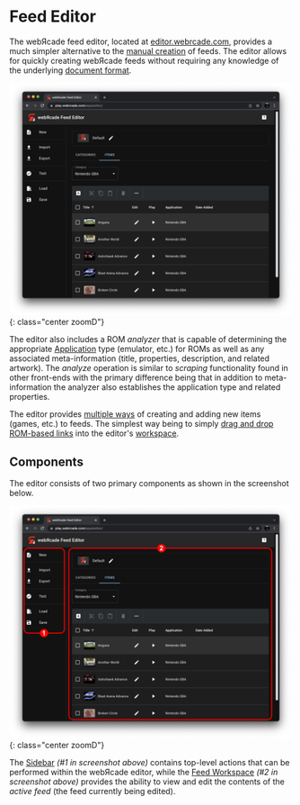 # Feed Editor

The webЯcade feed editor, located at [editor.webrcade.com](https://editor.webrcade.com), provides a much simpler alternative to the [manual creation](../feeds/tutorial.md) of feeds. The editor allows for quickly creating webЯcade feeds without requiring any knowledge of the underlying [document format](../feeds/format.md).

![](../assets/images/editor/main.png){: class="center zoomD"}

The editor also includes a ROM *analyzer* that is capable of determining the appropriate [Application](../apps/index.md) type (emulator, etc.) for ROMs as well as any associated meta-information (title, properties, description, and related artwork). The *analyze* operation is similar to *scraping* functionality found in other front-ends with the primary difference being that in addition to meta-information the analyzer also establishes the application type and related properties.

The editor provides [multiple ways](workspace/addingitems.md) of creating and adding new items (games, etc.) to feeds. The simplest way being to simply [drag and drop ROM-based links](draganddrop.md#drag-rom-urls) into the editor's [workspace](workspace/index.md).

## Components

The editor consists of two primary components as shown in the screenshot below.

![](../assets/images/editor/main-annotated.png){: class="center zoomD"}

The [Sidebar](sidebar.md) *(#1 in screenshot above)* contains top-level actions that can be performed within the webЯcade editor, while the [Feed Workspace](workspace/index.md) *(#2 in screenshot above)* provides the ability to view and edit the contents of the *active feed* (the feed currently being edited).


